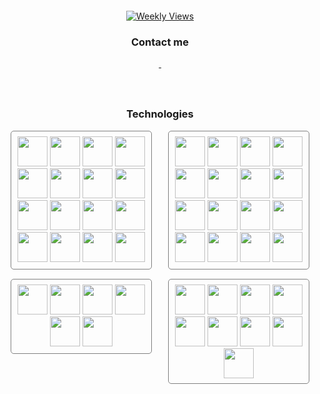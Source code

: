 <div align="center">
  <p>
    <img src="https://readme-typing-svg.demolab.com?font=Ubuntu&weight=500&size=26&duration=2500&pause=1000&center=true&vCenter=true&random=false&width=435&lines=Welcome;Willkommen;Ho%C5%9F+geldiniz;Benvenuto;Bienvenido" alt="">
  </p>
  <p>
    <a href="https://github.com/hasangurbuzz/visitWidget">
      <img src="https://visit-widget.vercel.app/api?username=hasangurbuz&content=Weekly%20Views" alt="Weekly Views">
    </a>
  </p>

### Contact me

<a href="mailto:“hasgrbz@gmail.com">
    <img src="https://skillicons.dev/icons?i=gmail" alt="">
</a>
<a href="https://www.linkedin.com/in/hasan-gürbüz">
    <img src="https://skillicons.dev/icons?i=linkedin" alt="">
</a>



# 
<a>
    <img src="https://github-readme-stats.vercel.app/api/top-langs/?username=anuraghazra&layout=compact" alt="">
</a>


### Technologies

<div style="display: flex; justify-content: space-around;">

<div style="width: 45%;">
    <div style="border: solid gray 1px; padding: 0.5rem; border-radius: 5px">
        <img width="48" src="https://user-images.githubusercontent.com/25181517/183890595-779a7e64-3f43-4634-bad2-eceef4e80268.png"  alt=""/>
        <img width="48" src="https://user-images.githubusercontent.com/25181517/183897015-94a058a6-b86e-4e42-a37f-bf92061753e5.png"  alt=""/>
        <img width="48" src="https://skillicons.dev/icons?i=next"  alt=""/>
        <img width="48" src="https://user-images.githubusercontent.com/25181517/192158954-f88b5814-d510-4564-b285-dff7d6400dad.png"  alt=""/>
        <img width="48" src="	https://user-images.githubusercontent.com/25181517/183898674-75a4a1b1-f960-4ea9-abcb-637170a00a75.png"  alt=""/>
        <img width="48" src="https://skillicons.dev/icons?i=js"  alt=""/>
        <img width="48" src="https://skillicons.dev/icons?i=ts"  alt=""/>
        <img width="48" src="https://skillicons.dev/icons?i=remix"  alt=""/>
        <img width="48" src="https://skillicons.dev/icons?i=nodejs"  alt=""/>
        <img width="48" src="	https://user-images.githubusercontent.com/25181517/192158956-48192682-23d5-4bfc-9dfb-6511ade346bc.png"  alt=""/>
        <img width="48" src="https://skillicons.dev/icons?i=styledcomponents"  alt=""/>
        <img width="48" src="https://user-images.githubusercontent.com/25181517/202896760-337261ed-ee92-4979-84c4-d4b829c7355d.png"  alt=""/>
        <img width="48" src="https://user-images.githubusercontent.com/25181517/183898054-b3d693d4-dafb-4808-a509-bab54cf5de34.png"  alt=""/>
        <img height="48" src="https://user-images.githubusercontent.com/25181517/121401671-49102800-c959-11eb-9f6f-74d49a5e1774.png"  alt=""/>
        <img height="48" src="https://user-images.githubusercontent.com/25181517/183049794-a3dfaddd-22ee-4ffe-b0b4-549ccd4879f9.png"  alt=""/>
        <img height="48" src="https://user-images.githubusercontent.com/25181517/187896150-cc1dcb12-d490-445c-8e4d-1275cd2388d6.png"  alt=""/>
    </div>
     <div style="margin-top: 15px; border: solid gray 1px; padding: 0.5rem; border-radius: 5px">
        <img height="48" src="https://user-images.githubusercontent.com/25181517/192108890-200809d1-439c-4e23-90d3-b090cf9a4eea.png" alt="">
        <img height="48" src="https://user-images.githubusercontent.com/25181517/192108893-b1eed3c7-b2c4-4e1c-9e9f-c7e83637b33d.png" alt="">
        <img height="48" src="https://user-images.githubusercontent.com/25181517/192108895-20dc3343-43e3-4a54-a90e-13a4abbc57b9.png" alt="">
        <img height="48" src="https://user-images.githubusercontent.com/25181517/192108891-d86b6220-e232-423a-bf5f-90903e6887c3.png" alt="">
        <img height="48" src="https://user-images.githubusercontent.com/25181517/192108892-6e9b5cdf-4e35-4a70-ad9a-801a93a07c1c.png" alt="">
        <img height="48" src="https://user-images.githubusercontent.com/25181517/192109061-e138ca71-337c-4019-8d42-4792fdaa7128.png" alt="">
    </div>

</div>

<div style="width: 45%;">
    <div style="border: solid gray 1px; padding: 0.5rem; border-radius: 5px">
        <img width="48" src="https://user-images.githubusercontent.com/25181517/117201156-9a724800-adec-11eb-9a9d-3cd0f67da4bc.png"  alt=""/>
        <img width="48" src="https://user-images.githubusercontent.com/25181517/117269608-b7dcfb80-ae58-11eb-8e66-6cc8753553f0.png"  alt=""/>
        <img width="48" src="https://user-images.githubusercontent.com/25181517/117201470-f6d56780-adec-11eb-8f7c-e70e376cfd07.png"  alt=""/>
        <img width="48" src="https://user-images.githubusercontent.com/25181517/185062810-7ee0c3d2-17f2-4a98-9d8a-a9576947692b.png"  alt=""/>
        <img width="48" src="https://user-images.githubusercontent.com/25181517/183891303-41f257f8-6b3d-487c-aa56-c497b880d0fb.png"  alt=""/>
        <img width="48" src="https://user-images.githubusercontent.com/25181517/117207242-07d5a700-adf4-11eb-975e-be04e62b984b.png"  alt=""/>
        <img width="48" src="https://user-images.githubusercontent.com/25181517/117207493-49665200-adf4-11eb-808e-a9c0fcc2a0a0.png"  alt=""/>
        <img width="48" src="https://user-images.githubusercontent.com/25181517/183891673-32824908-bc5d-44f8-8f72-f0415822404a.png"  alt=""/>
        <img width="48" src="https://user-images.githubusercontent.com/25181517/117533873-484d4480-afef-11eb-9fad-67c8605e3592.png"  alt=""/>
        <img width="48" src="https://user-images.githubusercontent.com/25181517/183892181-ad32b69e-3603-418c-b8e7-99e976c2a784.png"  alt=""/>
        <img width="48" src="https://user-images.githubusercontent.com/25181517/190229463-87fa862f-ccf0-48da-8023-940d287df610.png"  alt=""/>
        <img width="48" src="https://user-images.githubusercontent.com/25181517/183894676-137319b5-1364-4b6a-ba4f-e9fc94ddc4aa.png"  alt=""/>
        <img height="48" src="https://user-images.githubusercontent.com/25181517/186711335-a3729606-5a78-4496-9a36-06efcc74f800.png"  alt=""/>
        <img width="48" src="https://skillicons.dev/icons?i=kafka"  alt=""/>
        <img width="48" src="https://user-images.githubusercontent.com/25181517/182884894-d3fa6ee0-f2b4-4960-9961-64740f533f2a.png"  alt=""/>
        <img width="48" src="https://github.com/marwin1991/profile-technology-icons/assets/136815194/50342602-8025-4030-b492-550f2eaa4073"  alt=""/>
    </div>
    <div style="margin-top: 15px; border: solid gray 1px; padding: 0.5rem; border-radius: 5px">
        <img width="48" src="https://user-images.githubusercontent.com/25181517/183896128-ec99105a-ec1a-4d85-b08b-1aa1620b2046.png" alt="">
        <img width="48" src="https://user-images.githubusercontent.com/25181517/183569191-f32cdf03-673f-4ae3-809b-3a8b376bb8a2.png" alt="">
        <img width="48" src="https://user-images.githubusercontent.com/25181517/189716855-2c69ca7a-5149-4647-936d-780610911353.png" alt="">
        <img width="48" src="https://user-images.githubusercontent.com/25181517/182884177-d48a8579-2cd0-447a-b9a6-ffc7cb02560e.png" alt="">
        <img width="48" src="https://user-images.githubusercontent.com/25181517/117208736-bdedc080-adf5-11eb-912f-61c7d43705f6.png" alt="">
        <img width="48" src="https://user-images.githubusercontent.com/25181517/117208740-bfb78400-adf5-11eb-97bb-09072b6bedfc.png" alt="">
        <img width="48" src="https://skillicons.dev/icons?i=sqlite" alt="">
        <img height="48" src="https://seekicon.com/free-icon-download/realm_2.svg" alt="">
        <img height="48" src="https://github.com/marwin1991/profile-technology-icons/assets/19180175/3b371807-db7c-45b4-8720-c0cfc901680a" alt="">
    </div>
   

</div>

</div>

</div>


